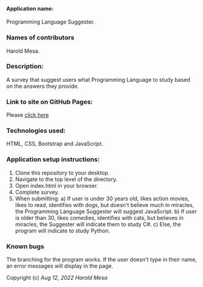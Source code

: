 #### Application name:
Programming Language Suggester.

### Names of contributors
Harold Mesa. 

### Description:
A survey that suggest users what Programming Language to study based on the answers they provide.

### Link to site on GitHub Pages:
Please [click here]()

### Technologies used:
HTML, CSS, Bootstrap and JavaScript.

### Application setup instructions:
1. Clone this repository to your desktop.
2. Navigate to the top level of the directory.
3. Open index.html in your browser.
4. Complete survey.
5. When submitting:
   a) If user is under 30 years old, likes action movies, likes to read, identifies with dogs, but doesn't believe much in miracles,
   the Programming Language Suggester will suggest JavaScript.
   b) If user is older than 30, likes comedies, identifies with cats, but believes in miracles, the Suggester will indicate them to study
   C#.
   c) Else, the program will indicate to study Python.


### Known bugs
The branching for the program works. 
If the user doesn't type in their name, an error messages will display in the page.


Copyright (c) _Aug 12, 2022_ _Harold Mesa_